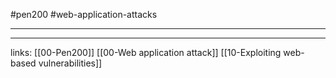 #pen200 #web-application-attacks 

---















---
links:
[[00-Pen200]]
[[00-Web application attack]]
[[10-Exploiting web-based vulnerabilities]]